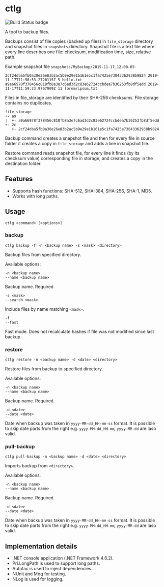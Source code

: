 # ctlg
![Build Status badge](https://ersh.visualstudio.com/_apis/public/build/definitions/c9754d86-e84f-486e-a3b3-f7f42d31c01d/1/badge)

A tool to backup files.

Backups consist of file copies (backed up files) in `file_storage` directory and snapshot files in `snapshots`
directory. Snapshot file is a text file where every line describes one file: checksum, modification time, size, relative
path.

Example snapshot file `snapshots/MyBackup/2019-11-17_12-00-05`:

```
2cf24dba5fb0a30e26e83b2ac5b9e29e1b161e5c1fa7425e73043362938b9824 2019-11-17T11:56:53.2720115Z 5 hello.txt
a9a66978f378456c818fb8a3e7c6ad3d2c83e62724ccbdea7b36253fb8df5edd 2019-11-17T11:59:23.9767909Z 11 lorem/ipsum.txt
```

Files in file_storage are identified by their SHA-256 checksums. File storage contains no duplicates.

```
file_storage
+- a9
|  +- a9a66978f378456c818fb8a3e7c6ad3d2c83e62724ccbdea7b36253fb8df5edd
+- 2c
   +- 2cf24dba5fb0a30e26e83b2ac5b9e29e1b161e5c1fa7425e73043362938b9824
```

Backup command creates a snapshot file and then for every file in source folder it creates a copy in `file_storage` and
adds a line in snapshot file.

Restore command reads snapshot file, for every line it finds (by its checksum value) corresponding file in storage, and
creates a copy in the destination folder.

## Features
 - Supports hash functions: SHA-512, SHA-384, SHA-256, SHA-1, MD5.
 - Works with long paths.

## Usage

    ctlg <command> [<options>]

### backup

    ctlg backup -f -n <backup name> -s <mask> <directory>

Backup files from specified directory.

Available options:

    -n <backup name>
    --name <backup name>

Backup name. Required.

    -s <mask>
    --search <mask>

Include files by name matching `<mask>`.

    -f
    --fast

Fast mode. Does not recalculate hashes if file was not modified since last backup.

### restore

    ctlg restore -n <backup name> -d <date> <directory>

Restore files from backup to specified directory.

Available options:

    -n <backup name>
    --name <backup name>

Backup name. Required.

    -d <date>
    --date <date>

Date when backup was taken in `yyyy-MM-dd_HH-mm-ss` format. It is possible to skip date parts from the right e.g.
`yyyy-MM-dd_HH-mm`, `yyyy-MM-dd` are laso valid.

### pull-backup

    ctlg pull-backup -n <backup name> -d <date> <directory>

Imports backup from `<directory>`.

Available options:

    -n <backup name>
    --name <backup name>

Backup name. Required.

    -d <date>
    --date <date>

Date when backup was taken in `yyyy-MM-dd_HH-mm-ss` format. It is possible to skip date parts from the right e.g.
`yyyy-MM-dd_HH-mm`, `yyyy-MM-dd` are laso valid.

## Implementation details

 - .NET console application (.NET Framework 4.6.2).
 - Pri.LongPath is used to support long paths.
 - Autofac is used to inject dependencies.
 - NUnit and Moq for testing.
 - NLog is used for logging.
